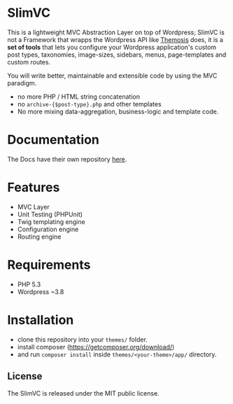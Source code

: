 # SlimVC
This is a lightweight MVC Abstraction Layer on top of Wordpress; SlimVC is not a Framework that wrapps the Wordpress API like [Themosis](themosis.com) does, it is a **set of tools** that lets you configure your Wordpress application's custom post types, taxonomies, image-sizes, sidebars, menus, page-templates and custom routes.

You will write better, maintainable and extensible code by using the MVC paradigm.
- no more PHP / HTML string concatenation
- no `archive-{$post-type}.php` and other templates
- No more mixing data-aggregation, business-logic and template code.

# Documentation
The Docs have their own repository [here](https://github.com/moolen/SlimVC-documentation).

# Features
- MVC Layer
- Unit Testing (PHPUnit)
- Twig templating engine
- Configuration engine
- Routing engine

# Requirements
- PHP 5.3
- Wordpress ~3.8

# Installation
- clone this repository into your `themes/` folder.
- install composer (https://getcomposer.org/download/) 
- and run `composer install` inside `themes/<your-theme>/app/` directory.

## License

The SlimVC is released under the MIT public license.